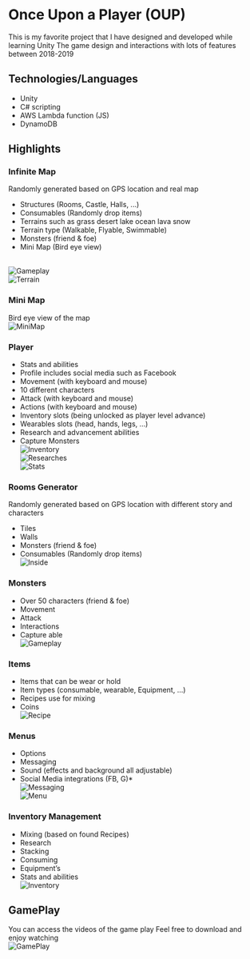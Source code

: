 # Once Upon a Player (OUP)
This is my favorite project that I have designed and developed while learning Unity 
The game design and interactions with lots of features  between 2018-2019

## Technologies/Languages

* Unity 
* C# scripting 
* AWS Lambda function (JS)
* DynamoDB

## Highlights
 
### Infinite Map
Randomly generated based on GPS location and real map 
* Structures (Rooms, Castle, Halls, ...)
* Consumables (Randomly drop items)
* Terrains such as grass desert lake ocean lava snow 
* Terrain type (Walkable, Flyable, Swimmable) 
* Monsters (friend & foe) 
* Mini Map (Bird eye view)

<br>![Gameplay](GithubFiles/Images/Gameplay.png)
<br>![Terrain](GithubFiles/Images/Finalized/Terrain.JPG)

### Mini Map
Bird eye view of the map
<br>![MiniMap](GithubFiles/Images/Finalized/MiniMap.JPG)

### Player	
* Stats and abilities 
* Profile includes social media such as Facebook
* Movement (with keyboard and mouse)
* 10 different characters 
* Attack (with keyboard and mouse)
* Actions (with keyboard and mouse)
* Inventory slots (being unlocked as player level advance)
* Wearables slots (head, hands, legs, …)
* Research and advancement abilities 
* Capture Monsters
<br>![Inventory](GithubFiles/Images/Inevntory.png)
<br>![Researches](GithubFiles/Images/Finalized/Researches.JPG)
<br>![Stats](GithubFiles/Images/Finalized/Stats.JPG)

### Rooms Generator  
Randomly generated based on GPS location with different story and characters
* Tiles
* Walls
* Monsters (friend & foe) 
* Consumables (Randomly drop items)
<br>![Inside](GithubFiles/Images/Finalized/Inside.JPG)

### Monsters 
* Over 50 characters (friend & foe)  
* Movement
* Attack
* Interactions
* Capture able
<br>![Gameplay](GithubFiles/Images/character.png)

### Items
* Items that can be wear or hold
* Item types (consumable, wearable, Equipment, ...)
* Recipes use for mixing 
* Coins
<br>![Recipe](GithubFiles/Images/Finalized/Recipe.JPG)
 
### Menus
* Options
* Messaging 
* Sound (effects and background all adjustable)
* Social Media integrations (FB, G)* 
<br>![Messaging](GithubFiles/Images/Finalized/Messaging.JPG)
<br>![Menu](GithubFiles/Images/Finalized/Menu.JPG)
	
### Inventory Management 
* Mixing (based on found Recipes) 
* Research 
* Stacking
* Consuming 
* Equipment’s 
* Stats and abilities
<br>![Inventory](GithubFiles/Images/Finalized/Inventory.JPG)

## GamePlay
You can access the videos of the game play 
Feel free to download and enjoy watching
<br>![GamePlay](GithubFiles/GamePlay/)
